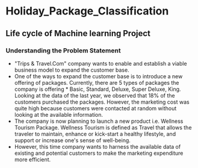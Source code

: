 # Holiday_Package_Classification

## Life cycle of Machine learning Project

### Understanding the Problem Statement
  * "Trips & Travel.Com" company wants to enable and establish a viable business model to expand the customer base.
  * One of the ways to expand the customer base is to introduce a new offering of packages. Currently, there are 5 types of packages the company is offering * Basic, Standard, Deluxe, 
    Super Deluxe, King. Looking at the data of the last year, we observed that 18% of the customers purchased the packages. However, the marketing cost was quite high because customers
    were contacted at random without looking at the available information.
  * The company is now planning to launch a new product i.e. Wellness Tourism Package. Wellness Tourism is defined as Travel that allows the traveler to maintain, enhance or kick-start a 
    healthy lifestyle, and support or increase one's sense of well-being.
  * However, this time company wants to harness the available data of existing and potential customers to make the marketing expenditure more efficient.
  
